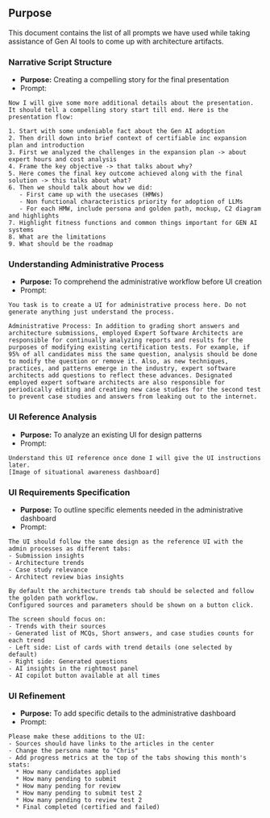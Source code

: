 ## Purpose
This document contains the list of all prompts we have used while taking assistance of Gen AI tools to come up with architecture artifacts.

### Narrative Script Structure
- **Purpose:** Creating a compelling story for the final presentation
- Prompt:
```
Now I will give some more additional details about the presentation. It should tell a compelling story start till end. Here is the presentation flow:

1. Start with some undeniable fact about the Gen AI adoption
2. Then drill down into brief context of certifiable inc expansion plan and introduction
3. First we analyzed the challenges in the expansion plan -> about expert hours and cost analysis
4. Frame the key objective -> that talks about why?
5. Here comes the final key outcome achieved along with the final solution -> this talks about what?
6. Then we should talk about how we did:
   - First came up with the usecases (HMWs)
   - Non functional characteristics priority for adoption of LLMs
   - For each HMW, include persona and golden path, mockup, C2 diagram and highlights
7. Highlight fitness functions and common things important for GEN AI systems
8. What are the limitations
9. What should be the roadmap
```

### Understanding Administrative Process
- **Purpose:** To comprehend the administrative workflow before UI creation
- Prompt:
```
You task is to create a UI for administrative process here. Do not generate anything just understand the process.

Administrative Process: In addition to grading short answers and architecture submissions, employed Expert Software Architects are responsible for continually analyzing reports and results for the purposes of modifying existing certification tests. For example, if 95% of all candidates miss the same question, analysis should be done to modify the question or remove it. Also, as new techniques, practices, and patterns emerge in the industry, expert software architects add questions to reflect these advances. Designated employed expert software architects are also responsible for periodically editing and creating new case studies for the second test to prevent case studies and answers from leaking out to the internet.
```

### UI Reference Analysis
- **Purpose:** To analyze an existing UI for design patterns
- Prompt:
```
Understand this UI reference once done I will give the UI instructions later.
[Image of situational awareness dashboard]
```

### UI Requirements Specification
- **Purpose:** To outline specific elements needed in the administrative dashboard
- Prompt:
```
The UI should follow the same design as the reference UI with the admin processes as different tabs:
- Submission insights
- Architecture trends
- Case study relevance
- Architect review bias insights

By default the architecture trends tab should be selected and follow the golden path workflow.
Configured sources and parameters should be shown on a button click.

The screen should focus on:
- Trends with their sources
- Generated list of MCQs, Short answers, and case studies counts for each trend
- Left side: List of cards with trend details (one selected by default)
- Right side: Generated questions
- AI insights in the rightmost panel
- AI copilot button available at all times
```

### UI Refinement 
- **Purpose:** To add specific details to the administrative dashboard
- Prompt:
```
Please make these additions to the UI:
- Sources should have links to the articles in the center
- Change the persona name to "Chris"
- Add progress metrics at the top of the tabs showing this month's stats:
  * How many candidates applied
  * How many pending to submit
  * How many pending for review
  * How many pending to submit test 2
  * How many pending to review test 2
  * Final completed (certified and failed)
```